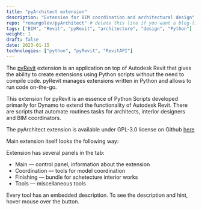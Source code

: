 ```yaml
---
title: "pyArchitect extension"
description: "Extension for BIM coordination and architectural design"
repo: "romangolev/pyArchitect" # delete this line if you want a blog-like page
tags: ["BIM", "Revit", "pyRevit", "architecture", "design", "Python"]
weight: 1
draft: false
date: 2023-01-15
technologies: ["python", "pyRevit", "RevitAPI"]
---
```



The [pyRevit](https://github.com/pyrevitlabs/pyRevit) extension is an application on top of Autodesk Revit that gives the ability to create extensions using Python scripts without the need to compile code. pyRevit manages extensions written in Python and allows to run code on-the-go. 

This extension for pyRevit is an essence of Python Scripts developed primarily for Dynamo to extend the functionality of Autodesk Revit. There are scripts that automate routines tasks for architects, interior designers and BIM coordinators. 

The pyArchitect extension is available under GPL-3.0 license on Github [here](https://github.com/romangolev/pyArchitect)

Main extension itself looks the following way:

Extension has several panels in the tab:

* Main — control panel, information about the extension
* Coordination — tools for model coordination
* Finishing — bundle for achetecture interior works
* Tools — miscellaneous tools

Every tool has an embedded description. To see the description and hint, hover mouse over the button.
